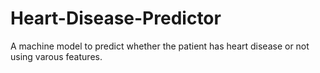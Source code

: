 # Heart-Disease-Predictor
A machine model to predict whether the patient has heart disease or not using varous features.
